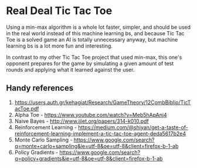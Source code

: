 # Real Deal Tic Tac Toe

Using a min-max algorithm is a whole lot faster, simpler, and should be used in the real world instead of this machine learning bs,  and because Tic Tac Toe is a solved game an AI is totally unnecessary anyway, but machine learning bs is a lot more fun and interesting.

In contrast to my other Tic Tac Toe project that used min-max, this one's opponent prepares for the game by simulating a given amount of test rounds and applying what it learned against the user.

## Handy references ##
1. https://users.auth.gr/kehagiat/Research/GameTheory/12CombBiblio/TicTacToe.pdf  
2. Alpha Toe - https://www.youtube.com/watch?v=Meb5hApAnj4  
3. Naive Bayes - http://www.ijiet.org/papers/314-k010.pdf  
4. Reinforcement Learning - https://medium.com/@shiyan/get-a-taste-of-reinforcement-learning-implement-a-tic-tac-toe-agent-deda5617b2e4  
5. Monte Carlo Sampling - https://www.google.com/search?q=monte+carlo+sampling&ie=utf-8&oe=utf-8&client=firefox-b-1-ab  
6. Policy Gradients - https://www.google.com/search?q=policy+gradients&ie=utf-8&oe=utf-8&client=firefox-b-1-ab  
